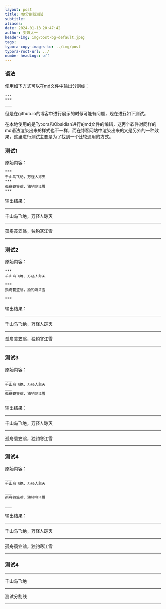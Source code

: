 ```yaml
---
layout: post
title: MD分割线测试
subtitle: 
aliases: 
date: 2024-01-13 20:47:42
author: 雯饰太一
header-img: img/post-bg-default.jpeg
tags: 
typora-copy-images-to: ../img/post
typora-root-url: ../
number headings: off
---
```

### 语法
使用如下方式可以在md文件中输出分割线：
```
---
***
___
```
但是在github.io的博客中进行展示的时候可能有问题，现在进行如下测试。

在本地使用的是Typora和Obsidian进行的md文件的编辑，这两个软件对同样的md语法渲染出来的样式也不一样，而在博客网站中渲染出来的又是另外的一种效果，这里进行测试主要是为了找到一个比较通用的方式。
### 测试1

原始内容：
```
***
千山鸟飞绝，万径人踪灭
***
孤舟蓑笠翁，独钓寒江雪
***
```
输出结果：
***
千山鸟飞绝，万径人踪灭
***
孤舟蓑笠翁，独钓寒江雪
***
### 测试2
原始内容：
```
***
千山鸟飞绝，万径人踪灭

***
孤舟蓑笠翁，独钓寒江雪

***
```
输出结果：
***
千山鸟飞绝，万径人踪灭

***
孤舟蓑笠翁，独钓寒江雪

***

### 测试3

原始内容：
```
___
千山鸟飞绝，万径人踪灭
___
孤舟蓑笠翁，独钓寒江雪
___
```
输出结果：
___
千山鸟飞绝，万径人踪灭
___
孤舟蓑笠翁，独钓寒江雪
___
### 测试4
原始内容：
```
___
千山鸟飞绝，万径人踪灭

___
孤舟蓑笠翁，独钓寒江雪

___
```
输出结果：
___
千山鸟飞绝，万径人踪灭

___
孤舟蓑笠翁，独钓寒江雪

___
### 测试4

---

千山鸟飞绝

---

测试分割线

---

